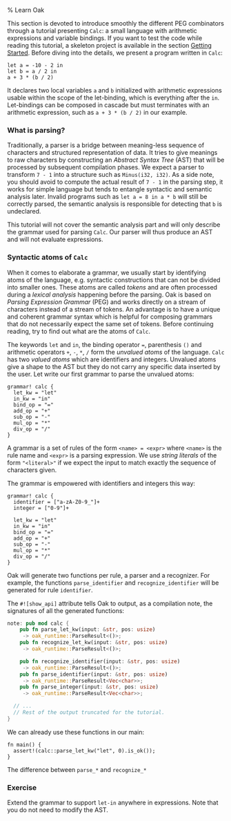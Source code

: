 % Learn Oak

This section is devoted to introduce smoothly the different PEG combinators through a tutorial presenting `Calc`: a small language with arithmetic expressions and variable bindings. If you want to test the code while reading this tutorial, a skeleton project is available in the section [Getting Started](getting-started.md). Before diving into the details, we present a program written in `Calc`:

```
let a = -10 - 2 in
let b = a / 2 in
a + 3 * (b / 2)
```

It declares two local variables `a` and `b` initialized with arithmetic expressions usable within the scope of the let-binding, which is everything after the `in`. Let-bindings can be composed in cascade but must terminates with an arithmetic expression, such as `a + 3 * (b / 2)` in our example.

### What is parsing?

Traditionally, a parser is a bridge between meaning-less sequence of characters and structured representation of data. It tries to give meanings to raw characters by constructing an *Abstract Syntax Tree* (AST) that will be processed by subsequent compilation phases. We expect a parser to transform `7 - 1` into a structure such as `Minus(i32, i32)`. As a side note, you should avoid to compute the actual result of `7 - 1` in the parsing step, it works for simple language but tends to entangle syntactic and semantic analysis later. Invalid programs such as `let a = 8 in a * b` will still be correctly parsed, the semantic analysis is responsible for detecting that `b` is undeclared.

This tutorial will not cover the semantic analysis part and will only describe the grammar used for parsing `Calc`. Our parser will thus produce an AST and will not evaluate expressions.

### Syntactic atoms of `Calc`

When it comes to elaborate a grammar, we usually start by identifying atoms of the language, e.g. syntactic constructions that can not be divided into smaller ones. These atoms are called *tokens* and are often processed during a *lexical analysis* happening before the parsing. Oak is based on _Parsing Expression Grammar_ (PEG) and works directly on a stream of characters instead of a stream of tokens. An advantage is to have a unique and coherent grammar syntax which is helpful for composing grammars that do not necessarily expect the same set of tokens. Before continuing reading, try to find out what are the atoms of `Calc`.

The keywords `let` and `in`, the binding operator `=`, parenthesis `()` and arithmetic operators `+`, `-`, `*`, `/` form the *unvalued atoms* of the language. `Calc` has two *valued atoms* which are identifiers and integers. Unvalued atoms give a shape to the AST but they do not carry any specific data inserted by the user. Let write our first grammar to parse the unvalued atoms:

```
grammar! calc {
  let_kw = "let"
  in_kw = "in"
  bind_op = "="
  add_op = "+"
  sub_op = "-"
  mul_op = "*"
  div_op = "/"
}
```

A grammar is a set of rules of the form `<name> = <expr>` where `<name>` is the rule name and `<expr>` is a parsing expression. We use *string literals* of the form `"<literal>"` if we expect the input to match exactly the sequence of characters given.

The grammar is empowered with identifiers and integers this way:

```
grammar! calc {
  identifier = ["a-zA-Z0-9_"]+
  integer = ["0-9"]+

  let_kw = "let"
  in_kw = "in"
  bind_op = "="
  add_op = "+"
  sub_op = "-"
  mul_op = "*"
  div_op = "/"
}
```

Oak will generate two functions per rule, a parser and a recognizer. For example, the functions `parse_identifier` and `recognize_identifier` will be generated for rule `identifier`.

The `#![show_api]` attribute tells Oak to output, as a compilation note, the signatures of all the generated functions:

```rust
note: pub mod calc {
    pub fn parse_let_kw(input: &str, pos: usize)
     -> oak_runtime::ParseResult<()>;
    pub fn recognize_let_kw(input: &str, pos: usize)
     -> oak_runtime::ParseResult<()>;

    pub fn recognize_identifier(input: &str, pos: usize)
     -> oak_runtime::ParseResult<()>;
    pub fn parse_identifier(input: &str, pos: usize)
     -> oak_runtime::ParseResult<Vec<char>>;
    pub fn parse_integer(input: &str, pos: usize)
     -> oak_runtime::ParseResult<Vec<char>>;

  // ...
  // Rest of the output truncated for the tutorial.
}
```

We can already use these functions in our main:

```
fn main() {
  assert!(calc::parse_let_kw("let", 0).is_ok());
}
```

The difference between `parse_*` and `recognize_*`

### Exercise

Extend the grammar to support `let-in` anywhere in expressions. Note that you do not need to modify the AST.
